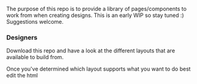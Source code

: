 The purpose of this repo is to provide a library of pages/components to work from when creating designs. 
This is an early WIP so stay tuned :) Suggestions welcome.

### Designers

Download this repo and have a look at the different layouts that are available to build from.

Once you've determined which layout supports what you want to do best edit the html 